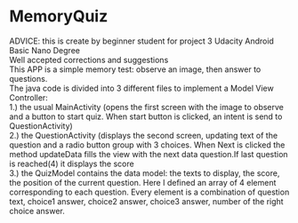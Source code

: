 # MemoryQuiz  <br>
ADVICE: this is create by beginner student for project 3 Udacity Android Basic Nano Degree<br> Well accepted corrections and suggestions <br>
This APP is a simple memory test: observe an image, then answer to questions.<br>
The java code is divided into 3 different files to implement a Model View Controller: <br>
 1.) the usual MainActivity (opens the first screen with the image to observe and a button to start quiz. When start button is clicked, an intent is send to QuestionActivity)<br>
 2.) the QuestionActivity (displays the second screen, updating text of the question and a radio button group with 3 choices. When Next is clicked the method updateData fills the view with the next data question.If last question is reached(4) it  displays the score<br>
3.) the QuizModel contains the data model: the texts to display, the score, the position of the current question. Here I defined an array of 4 element corresponding to each question. Every element is a combination of question text, choice1 answer, choice2 answer, choice3 answer, number of the right choice answer.
